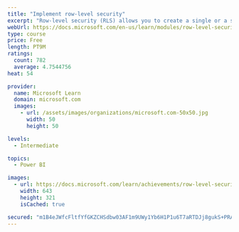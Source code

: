 ```yaml
---
title: "Implement row-level security"
excerpt: "Row-level security (RLS) allows you to create a single or a set of reports that targets data for a specific user. In this module, you will learn how to implement RLS by using either a static or dynamic method and how Microsoft Power BI simplifies testing RLS in Power BI Desktop and Power BI service."
webUrl: https://docs.microsoft.com/en-us/learn/modules/row-level-security-power-bi/
type: course
price: Free
length: PT9M
ratings:
  count: 782
  average: 4.7544756
heat: 54

provider:
  name: Microsoft Learn
  domain: microsoft.com
  images:
    - url: /assets/images/organizations/microsoft.com-50x50.jpg
      width: 50
      height: 50

levels:
  - Intermediate

topics:
  - Power BI

images:
  - url: https://docs.microsoft.com/learn/achievements/row-level-security-power-bi-social.png
    width: 643
    height: 321
    isCached: true

secured: "m1B4eJWfcFltfYfGKZCHSdbw03AF1m9UWy1Yb6H1P1u6T7aRTDJj8gukS+PRAJjSeiUYHrmyb9YkItneQsBHoRP7roG2F7XbC58QV9K9XplCNkdpgs0PbV75yTJhKm0iN0MijM1zEISoqMPRwaF/ytKqaZ6+9h09IGOTG0xwDF34SWJpELjHJhD+VIqRpA6rcJxFWy09MkNpxoEBvKHJGayEkZOiCZ0v5+6RpHHw+ddU7GXwbtivUt3Lz0iwULn6MNT3gjbe89wyrl2mnpPzWpM7DBhQg3XdxdRLFKBH4RUd5ztrSNNzLalJHqnFFrm49lcE2KBgreIwnwsfwKC83XAyuHFsoOcZHIz6Cu2JYrcfl6j6F7bU77LQHCJ3zSvQKBefG7BiAjAiLNfibEM5FHLtS4HwPm/oldzbJK+f6co=;4qAFleszVS9TuxPugRWh9w=="
---
```


